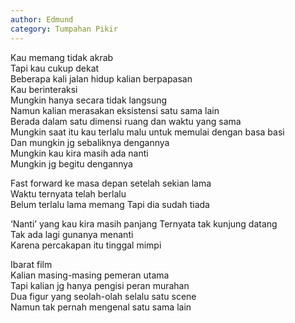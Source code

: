 ```yaml
---
author: Edmund
category: Tumpahan Pikir
---
```


Kau memang tidak akrab  
Tapi kau cukup dekat  
Beberapa kali jalan hidup kalian berpapasan  
Kau berinteraksi  
Mungkin hanya secara tidak langsung  
Namun kalian merasakan eksistensi satu sama lain  
Berada dalam satu dimensi ruang dan waktu yang sama   
Mungkin saat itu kau terlalu malu untuk memulai dengan basa basi  
Dan mungkin jg sebaliknya dengannya   
Mungkin kau kira masih ada nanti  
Mungkin jg begitu dengannya 

Fast forward ke masa depan setelah sekian lama  
Waktu ternyata telah berlalu  
Belum terlalu lama memang 
Tapi dia sudah tiada  

‘Nanti’ yang kau kira masih panjang 
Ternyata tak kunjung datang   
Tak ada lagi gunanya menanti  
Karena percakapan itu tinggal mimpi 

Ibarat film   
Kalian masing-masing pemeran utama  
Tapi kalian jg hanya pengisi peran murahan  
Dua figur yang seolah-olah selalu satu scene  
Namun tak pernah mengenal satu sama lain  